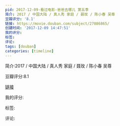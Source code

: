 ```yaml
---
pid: 2017-12-09-看过电影-爸爸去哪儿 第五季
简介: 2017 / 中国大陆 / 真人秀 家庭 / 聂玫 / 陈小春 吴尊
豆瓣评分: '8.1'
链接: https://movie.douban.com/subject/27086865/
创建时间: '2017-12-09 14:47:51'
我的评分:
标签:
评论:
tags: [douban]
categories: [timeline]
---
```

简介:2017 / 中国大陆 / 真人秀 家庭 / 聂玫 / 陈小春 吴尊

豆瓣评分:8.1

[链接](https://movie.douban.com/subject/27086865/)

我的评分:

标签:

评论:

